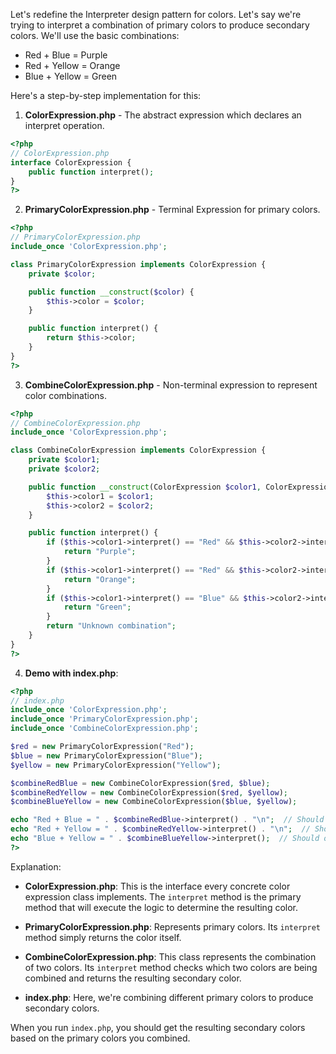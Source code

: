 Let's redefine the Interpreter design pattern for colors. Let's say we're trying to interpret a combination of primary colors to produce secondary colors. We'll use the basic combinations:

- Red + Blue = Purple
- Red + Yellow = Orange
- Blue + Yellow = Green

Here's a step-by-step implementation for this:

1. **ColorExpression.php** - The abstract expression which declares an interpret operation.
```php
<?php
// ColorExpression.php
interface ColorExpression {
    public function interpret();
}
?>
```

2. **PrimaryColorExpression.php** - Terminal Expression for primary colors.
```php
<?php
// PrimaryColorExpression.php
include_once 'ColorExpression.php';

class PrimaryColorExpression implements ColorExpression {
    private $color;

    public function __construct($color) {
        $this->color = $color;
    }

    public function interpret() {
        return $this->color;
    }
}
?>
```

3. **CombineColorExpression.php** - Non-terminal expression to represent color combinations.
```php
<?php
// CombineColorExpression.php
include_once 'ColorExpression.php';

class CombineColorExpression implements ColorExpression {
    private $color1;
    private $color2;

    public function __construct(ColorExpression $color1, ColorExpression $color2) {
        $this->color1 = $color1;
        $this->color2 = $color2;
    }

    public function interpret() {
        if ($this->color1->interpret() == "Red" && $this->color2->interpret() == "Blue") {
            return "Purple";
        }
        if ($this->color1->interpret() == "Red" && $this->color2->interpret() == "Yellow") {
            return "Orange";
        }
        if ($this->color1->interpret() == "Blue" && $this->color2->interpret() == "Yellow") {
            return "Green";
        }
        return "Unknown combination";
    }
}
?>
```

4. **Demo with index.php**:
```php
<?php
// index.php
include_once 'ColorExpression.php';
include_once 'PrimaryColorExpression.php';
include_once 'CombineColorExpression.php';

$red = new PrimaryColorExpression("Red");
$blue = new PrimaryColorExpression("Blue");
$yellow = new PrimaryColorExpression("Yellow");

$combineRedBlue = new CombineColorExpression($red, $blue);
$combineRedYellow = new CombineColorExpression($red, $yellow);
$combineBlueYellow = new CombineColorExpression($blue, $yellow);

echo "Red + Blue = " . $combineRedBlue->interpret() . "\n";  // Should output Purple
echo "Red + Yellow = " . $combineRedYellow->interpret() . "\n";  // Should output Orange
echo "Blue + Yellow = " . $combineBlueYellow->interpret();  // Should output Green
?>
```

Explanation:

- **ColorExpression.php**: This is the interface every concrete color expression class implements. The `interpret` method is the primary method that will execute the logic to determine the resulting color.

- **PrimaryColorExpression.php**: Represents primary colors. Its `interpret` method simply returns the color itself.

- **CombineColorExpression.php**: This class represents the combination of two colors. Its `interpret` method checks which two colors are being combined and returns the resulting secondary color.

- **index.php**: Here, we're combining different primary colors to produce secondary colors. 

When you run `index.php`, you should get the resulting secondary colors based on the primary colors you combined.

